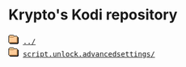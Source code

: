 # Krypto's Kodi repository
<pre>
<img src="../icons/folder.gif" alt="[DIR]" > <a href="../">../</a> 
<img src="../icons/folder.gif" alt="[DIR]" > <a href="script.unlock.advancedsettings/">script.unlock.advancedsettings/</a> 
</pre>
